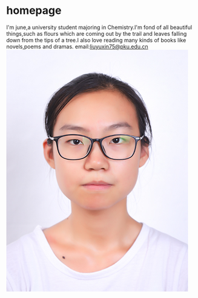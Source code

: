 # homepage

I'm june,a university student majoring in Chemistry.I'm fond of all beautiful things,such as flours which are coming out by the trail and leaves falling down from the tips of a tree.I also love reading many kinds of books like novels,poems and dramas.
email:liuyuxin75@pku.edu.cn
![avatar](https://raw.githubusercontent.com/myjune/homepage/master/%E4%B8%80%E5%AF%B8%E7%99%BD.jpg)
